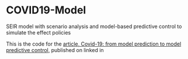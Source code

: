 # COVID19-Model
SEIR model with scenario analysis and model-based predictive control to simulate the effect policies

This is the code for the [article, Covid-19: from model prediction to model predictive control,](https://www.linkedin.com/pulse/covid-19-from-model-prediction-predictive-control-ingmar-nopens/?trackingId=4P5ydm8bSOmyUBkRFNRWxw%3D%3D) published on linked in
